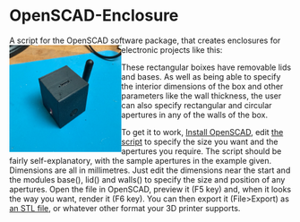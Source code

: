 # OpenSCAD-Enclosure
A script for the OpenSCAD software package, that creates  enclosures for electronic projects like this:
<img src=https://github.com/astromikemerri/OpenSCAD-Enclosure/blob/main/SampleBox.JPG width=200 align=left>

These rectangular boixes have removable lids and bases.  As well as being able to specify the interior dimensions of the box and other parameters like the wall thickness, the user can also specify rectangular and circular apertures in any of the walls of the box.

To get it to work, <A href=https://openscad.org/downloads.html>Install OpenSCAD</a>, edit <a href=https://github.com/astromikemerri/OpenSCAD-Enclosure/blob/main/Enclosure.scad>the script</a> to specify the size you want and the apertures you require.  The script should be fairly self-explanatory, with the sample apertures in the example given.  Dimensions are all in millimetres. Just edit the dimensions near the start and the modules base(), lid() and walls() to specify the size and position of any apertures.  Open the file in OpenSCAD, preview it (F5 key) and, when it looks the way you want, render it (F6 key). You can then export it (File>Export) as <A href=https://github.com/astromikemerri/OpenSCAD-Enclosure/blob/main/enclosure.stl>an STL file</a>, or whatever other format your 3D printer supports.  
